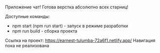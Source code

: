 Приложение чат! Готова верстка абсолютно всех старниц!

Доступные команды:

 - npm start (npm run start) - запуск в режиме разработки
 - npm run build - сборка проекта

Ссылка на проект: https://earnest-tulumba-72a6f1.netlify.app/ Навигация пока не реализована